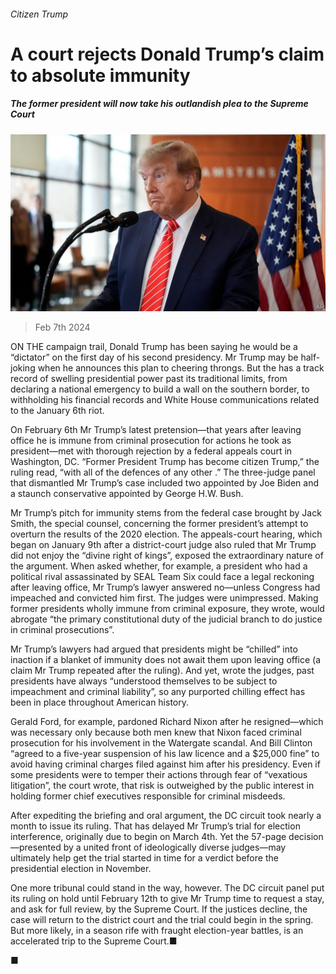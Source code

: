###### Citizen Trump

# A court rejects Donald Trump’s claim to absolute immunity 

##### The former president will now take his outlandish plea to the Supreme Court 

![image](images/20240210_USP505.jpg) 

> Feb 7th 2024 

ON THE campaign trail, Donald Trump has been saying he would be a “dictator” on the first day of his second presidency. Mr Trump may be half-joking when he announces this plan to cheering throngs. But the  has a track record of swelling presidential power past its traditional limits, from declaring a national emergency to build a wall on the southern border, to withholding his financial records and White House communications related to the January 6th riot. 

On February 6th Mr Trump’s latest pretension—that years after leaving office he is immune from criminal prosecution for actions he took as president—met with thorough rejection by a federal appeals court in Washington, DC. “Former President Trump has become citizen Trump,” the ruling read, “with all of the defences of any other .” The three-judge panel that dismantled Mr Trump’s case included two appointed by Joe Biden and a staunch conservative appointed by George H.W. Bush.


Mr Trump’s pitch for immunity stems from the federal case brought by Jack Smith, the special counsel, concerning the former president’s attempt to overturn the results of the 2020 election. The appeals-court hearing, which began on January 9th after a district-court judge also ruled that Mr Trump did not enjoy the “divine right of kings”, exposed the extraordinary nature of the argument. When asked whether, for example, a president who had a political rival assassinated by SEAL Team Six could face a legal reckoning after leaving office, Mr Trump’s lawyer answered no—unless Congress had impeached and convicted him first. The judges were unimpressed. Making former presidents wholly immune from criminal exposure, they wrote, would abrogate “the primary constitutional duty of the judicial branch to do justice in criminal prosecutions”. 

Mr Trump’s lawyers had argued that presidents might be “chilled” into inaction if a blanket of immunity does not await them upon leaving office (a claim Mr Trump repeated after the ruling). And yet, wrote the judges, past presidents have always “understood themselves to be subject to impeachment and criminal liability”, so any purported chilling effect has been in place throughout American history. 

Gerald Ford, for example, pardoned Richard Nixon after he resigned—which was necessary only because both men knew that Nixon faced criminal prosecution for his involvement in the Watergate scandal. And Bill Clinton “agreed to a five-year suspension of his law licence and a $25,000 fine” to avoid having criminal charges filed against him after his presidency. Even if some presidents were to temper their actions through fear of “vexatious litigation”, the court wrote, that risk is outweighed by the public interest in holding former chief executives responsible for criminal misdeeds. 

After expediting the briefing and oral argument, the DC circuit took nearly a month to issue its ruling. That has delayed Mr Trump’s trial for election interference, originally due to begin on March 4th. Yet the 57-page decision—presented by a united front of ideologically diverse judges—may ultimately help get the trial started in time for a verdict before the presidential election in November. 

One more tribunal could stand in the way, however. The DC circuit panel put its ruling on hold until February 12th to give Mr Trump time to request a stay, and ask for full review, by the Supreme Court. If the justices decline, the case will return to the district court and the trial could begin in the spring. But more likely, in a season rife with fraught election-year battles, is an accelerated trip to the Supreme Court.■

■


